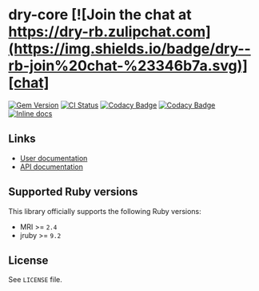 [gem]: https://rubygems.org/gems/dry-core
[actions]: https://github.com/dry-rb/dry-core/actions
[codacy]: https://www.codacy.com/gh/dry-rb/dry-core
[chat]: https://dry-rb.zulipchat.com
[inchpages]: http://inch-ci.org/github/dry-rb/dry-core

# dry-core [![Join the chat at https://dry-rb.zulipchat.com](https://img.shields.io/badge/dry--rb-join%20chat-%23346b7a.svg)][chat]

[![Gem Version](https://badge.fury.io/rb/dry-core.svg)][gem]
[![CI Status](https://github.com/dry-rb/dry-core/workflows/ci/badge.svg)][actions]
[![Codacy Badge](https://api.codacy.com/project/badge/Grade/40946292b9094624beec604a149a6023)][codacy]
[![Codacy Badge](https://api.codacy.com/project/badge/Coverage/40946292b9094624beec604a149a6023)][codacy]
[![Inline docs](http://inch-ci.org/github/dry-rb/dry-core.svg?branch=master)][inchpages]

## Links

* [User documentation](http://dry-rb.org/gems/dry-core)
* [API documentation](http://rubydoc.info/gems/dry-core)

## Supported Ruby versions

This library officially supports the following Ruby versions:

* MRI >= `2.4`
* jruby >= `9.2`

## License

See `LICENSE` file.
